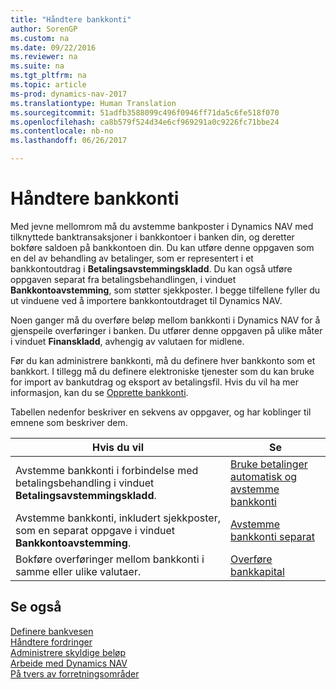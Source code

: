 ```yaml
---
title: "Håndtere bankkonti"
author: SorenGP
ms.custom: na
ms.date: 09/22/2016
ms.reviewer: na
ms.suite: na
ms.tgt_pltfrm: na
ms.topic: article
ms-prod: dynamics-nav-2017
ms.translationtype: Human Translation
ms.sourcegitcommit: 51adfb3588099c496f0946ff71da5c6fe518f070
ms.openlocfilehash: ca8b579f524d34e6cf969291a0c9226fc71bbe24
ms.contentlocale: nb-no
ms.lasthandoff: 06/26/2017

---
```


# <a name="manage-bank-accounts"></a>Håndtere bankkonti
Med jevne mellomrom må du avstemme bankposter i Dynamics NAV med tilknyttede banktransaksjoner i bankkontoer i banken din, og deretter bokføre saldoen på bankkontoen din. Du kan utføre denne oppgaven som en del av behandling av betalinger, som er representert i et bankkontoutdrag i **Betalingsavstemmingskladd**. Du kan også utføre oppgaven separat fra betalingsbehandlingen, i vinduet **Bankkontoavstemming**, som støtter sjekkposter. I begge tilfellene fyller du ut vinduene ved å importere bankkontoutdraget til Dynamics NAV.

Noen ganger må du overføre beløp mellom bankkonti i Dynamics NAV for å gjenspeile overføringer i banken. Du utfører denne oppgaven på ulike måter i vinduet **Finanskladd**, avhengig av valutaen for midlene.

Før du kan administrere bankkonti, må du definere hver bankkonto som et bankkort. I tillegg må du definere elektroniske tjenester som du kan bruke for import av bankutdrag og eksport av betalingsfil. Hvis du vil ha mer informasjon, kan du se [Opprette bankkonti](bank-setup-banking.md).

Tabellen nedenfor beskriver en sekvens av oppgaver, og har koblinger til emnene som beskriver dem.

|Hvis du vil |Se |
|---|----|
|Avstemme bankkonti i forbindelse med betalingsbehandling i vinduet **Betalingsavstemmingskladd**.|[Bruke betalinger automatisk og avstemme bankkonti](receivables-apply-payments-auto-reconcile-bank-accounts.md)|
|Avstemme bankkonti, inkludert sjekkposter, som en separat oppgave i vinduet **Bankkontoavstemming**.|[Avstemme bankkonti separat](bank-how-reconcile-bank-accounts-separately.md)|
|Bokføre overføringer mellom bankkonti i samme eller ulike valutaer.|[Overføre bankkapital](bank-how-transfer-bank-funds.md)
## <a name="see-also"></a>Se også  
[Definere bankvesen](bank-setup-banking.md)  
[Håndtere fordringer](receivables-manage-receivables.md)  
[Administrere skyldige beløp](payables-manage-payables.md)    
[Arbeide med Dynamics NAV](ui-work-product.md)  
[På tvers av forretningsområder](ui-across-business-areas.md)


